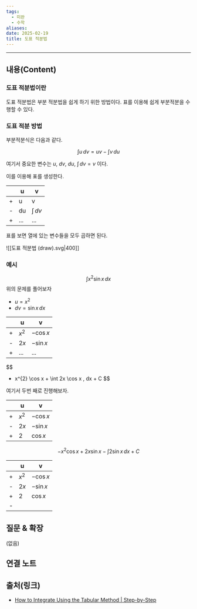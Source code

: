 ```yaml
---
tags:
  - 미완
  - 수학
aliases: 
date: 2025-02-19
title: 도표 적분법
---
```


---

## 내용(Content)

### 도표 적분법이란

도표 적분법은 부분 적분법을 쉽게 하기 위한 방법이다. 표를 이용해 쉽게 부분적분을 수행할 수 있다.


### 도표 적분 방법

부분적분식은 다음과 같다.

$$
\int u \, dv = uv - \int v \, du 
$$

여기서 중요한 변수는 $u$, $dv$, $du$, $\int \, dv = v$  이다.

이를 이용해 표를 생성한다.


|     | u   | v             |
| --- | --- | ------------- |
| +   | u   | v             |
| -   | du  | $\int  \, dv$ |
| +   | ... | ...           |

표를 보면 열에 있는 변수들을 모두 곱하면 된다.

![[도표 적분법 (draw).svg|400]]

### 예시

$$
\int x^{2}\sin x \, dx 
$$
위의 문제를 풀어보자

- $u = x^{2}$
- $dv = \sin x \,dx$

|     | u       | v          |
| --- | ------- | ---------- |
| +   | $x^{2}$ | $-\cos x$  |
| -   | $2x$    | $- \sin x$ |
| +   | ...     | ...        |

$$
- x^{2} \cos x + \int 2x \cos x \, dx + C
$$

여기서 두번 째로 진행해보자.


|     | u       | v          |
| --- | ------- | ---------- |
| +   | $x^{2}$ | $-\cos x$  |
| -   | $2x$    | $- \sin x$ |
| +   | $2$     | $\cos x$   |

$$
-x^{2} \cos x + 2x \sin x - \int 2 \sin x \, dx + C 
$$


|     | u       | v          |
| --- | ------- | ---------- |
| +   | $x^{2}$ | $-\cos x$  |
| -   | $2x$    | $- \sin x$ |
| +   | $2$     | $\cos x$   |
| -   |         |            |



## 질문 & 확장

(없음)

## 연결 노트

## 출처(링크)

- [How to Integrate Using the Tabular Method \| Step-by-Step](https://www.geeksforgeeks.org/tabular-method-integration/)
